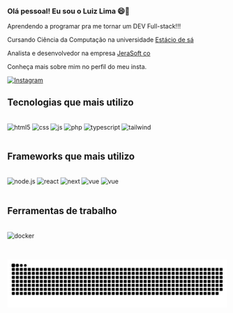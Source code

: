 ### Olá pessoal! Eu sou o Luiz Lima 😄🚀 

Aprendendo a programar pra me tornar um DEV Full-stack!!!

Cursando Ciência da Computação na universidade <a href="https://estacio.br/">Estácio de sá</a>

Analista e desenvolvedor na empresa <a href="https://www.jerasoft.com.br/">JeraSoft co</a>

Conheça mais sobre mim no perfil do meu insta.

[![Instagram](https://img.shields.io/badge/Instagram-E4405F?style=for-the-badge&logo=instagram&logoColor=white)](https://instagram.com/luizf.o_)

## Tecnologias que mais utilizo
<br>
<div style="display: inline_block">
  <img align="center" alt="html5" src="https://img.shields.io/badge/HTML5-E34F26?style=for-the-badge&logo=html5&logoColor=white" />
  <img align="center" alt="css" src="https://img.shields.io/badge/CSS3-1572B6?style=for-the-badge&logo=css3&logoColor=white" />
  <img align="center" alt="js" src="https://img.shields.io/badge/JavaScript-F7DF1E?style=for-the-badge&logo=javascript&logoColor=black" />
  <img align="center" alt="php" src="https://img.shields.io/badge/PHP-BF40BF?style=for-the-badge&logo=php&logoColor=white">
  <img align="center" alt="typescript" src="https://img.shields.io/badge/-TypeScript-blue?style=for-the-badge&logo=typescript&logoColor=white">
  <img align="center" alt="tailwind" src="https://img.shields.io/badge/-Tailwindcss-blue?style=for-the-badge&logo=tailwindcss&logoColor=black">
</div>
<br/>

## Frameworks que mais utilizo
<br>
<div style="display: inline_block">
  <img align="center" alt="node.js" src="https://img.shields.io/badge/-Node.js-339933?style=for-the-badge&logo=node.js&logoColor=white">
  <img align="center" alt="react" src="https://img.shields.io/badge/-React-61DAFB?style=for-the-badge&logo=react&logoColor=black">
  <img align="center" alt="next" src="https://img.shields.io/badge/-Next.js-blue?style=for-the-badge&logo=next.js&logoColor=white">
  <img align="center" alt="vue" src="https://img.shields.io/badge/-Vue.js-pink?style=for-the-badge&logo=vue.js&logoColor=black">
  <img align="center" alt="vue" src="https://img.shields.io/badge/-Vite-blue?style=for-the-badge&logo=vite&logoColor=white">
</div>
<br/>

## Ferramentas de trabalho
<br>
<div style="display: inline_block">
  <img align="center" alt="docker" src="https://img.shields.io/badge/-docker-blue?style=for-the-badge&logo=docker&logoColor=white">
</div>
<br/>

##

![Snake animation](https://github.com/luizlima12/SNACK-SVG/blob/main/snack-snack.svg)
